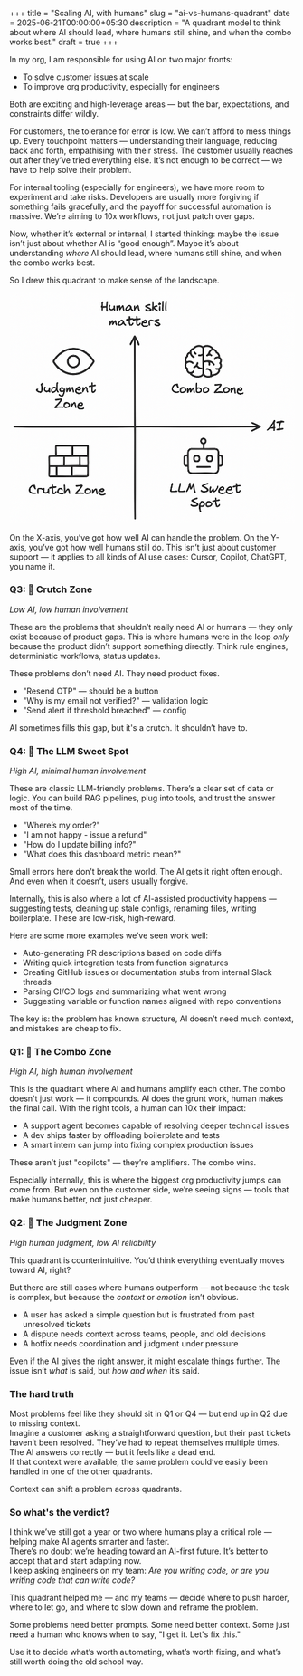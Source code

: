 +++
title = "Scaling AI, with humans"
slug = "ai-vs-humans-quadrant"
date = 2025-06-21T00:00:00+05:30
description = "A quadrant model to think about where AI should lead, where humans still shine, and when the combo works best."
draft = true
+++

In my org, I am responsible for using AI on two major fronts:

- To solve customer issues at scale  
- To improve org productivity, especially for engineers

Both are exciting and high-leverage areas — but the bar, expectations, and constraints differ wildly.

For customers, the tolerance for error is low. We can’t afford to mess things up. Every touchpoint matters — understanding their language, reducing back and forth, empathising with their stress. The customer usually reaches out after they’ve tried everything else. It’s not enough to be correct — we have to help solve their problem.

For internal tooling (especially for engineers), we have more room to experiment and take risks. Developers are usually more forgiving if something fails gracefully, and the payoff for successful automation is massive. We’re aiming to 10x workflows, not just patch over gaps.

Now, whether it’s external or internal, I started thinking: maybe the issue isn’t just about whether AI is “good enough”. Maybe it’s about understanding *where* AI should lead, where humans still shine, and when the combo works best.

So I drew this quadrant to make sense of the landscape.

![AI vs Humans Quadrant](ai-vs-humans.png)

On the X-axis, you’ve got how well AI can handle the problem. On the Y-axis, you’ve got how well humans still do. This isn’t just about customer support — it applies to all kinds of AI use cases: Cursor, Copilot, ChatGPT, you name it.

### Q3: 🧱 Crutch Zone  
*Low AI, low human involvement*

These are the problems that shouldn’t really need AI or humans — they only exist because of product gaps. This is where humans were in the loop *only* because the product didn’t support something directly. Think rule engines, deterministic workflows, status updates.

These problems don’t need AI. They need product fixes.

- "Resend OTP" — should be a button  
- "Why is my email not verified?" — validation logic  
- "Send alert if threshold breached" — config  

AI sometimes fills this gap, but it's a crutch. It shouldn’t have to.

### Q4: 🤖 The LLM Sweet Spot  
*High AI, minimal human involvement*

These are classic LLM-friendly problems. There’s a clear set of data or logic. You can build RAG pipelines, plug into tools, and trust the answer most of the time.

- "Where’s my order?"  
- "I am not happy - issue a refund"  
- "How do I update billing info?"  
- "What does this dashboard metric mean?"  

Small errors here don’t break the world. The AI gets it right often enough. And even when it doesn’t, users usually forgive.

Internally, this is also where a lot of AI-assisted productivity happens — suggesting tests, cleaning up stale configs, renaming files, writing boilerplate. These are low-risk, high-reward.

Here are some more examples we’ve seen work well:

- Auto-generating PR descriptions based on code diffs  
- Writing quick integration tests from function signatures  
- Creating GitHub issues or documentation stubs from internal Slack threads  
- Parsing CI/CD logs and summarizing what went wrong  
- Suggesting variable or function names aligned with repo conventions  

The key is: the problem has known structure, AI doesn’t need much context, and mistakes are cheap to fix.

### Q1: 🧠 The Combo Zone  
*High AI, high human involvement*

This is the quadrant where AI and humans amplify each other. The combo doesn't just work — it compounds. AI does the grunt work, human makes the final call. With the right tools, a human can 10x their impact:

- A support agent becomes capable of resolving deeper technical issues  
- A dev ships faster by offloading boilerplate and tests  
- A smart intern can jump into fixing complex production issues  

These aren’t just "copilots" — they’re amplifiers. The combo wins.

Especially internally, this is where the biggest org productivity jumps can come from. But even on the customer side, we’re seeing signs — tools that make humans better, not just cheaper.

### Q2: 👀 The Judgment Zone  
*High human judgment, low AI reliability*

This quadrant is counterintuitive. You’d think everything eventually moves toward AI, right?

But there are still cases where humans outperform — not because the task is complex, but because the *context* or *emotion* isn’t obvious.

- A user has asked a simple question but is frustrated from past unresolved tickets  
- A dispute needs context across teams, people, and old decisions  
- A hotfix needs coordination and judgment under pressure  

Even if the AI gives the right answer, it might escalate things further. The issue isn’t *what* is said, but *how and when* it’s said.

### The hard truth

Most problems feel like they should sit in Q1 or Q4 — but end up in Q2 due to missing context.  
Imagine a customer asking a straightforward question, but their past tickets haven’t been resolved. They’ve had to repeat themselves multiple times. The AI answers correctly — but it feels like a dead end.  
If that context were available, the same problem could’ve easily been handled in one of the other quadrants.

Context can shift a problem across quadrants.

### So what's the verdict?

I think we’ve still got a year or two where humans play a critical role — helping make AI agents smarter and faster.  
There’s no doubt we’re heading toward an AI-first future. It’s better to accept that and start adapting now.  
I keep asking engineers on my team: *Are you writing code, or are you writing code that can write code?*

This quadrant helped me — and my teams — decide where to push harder, where to let go, and where to slow down and reframe the problem.

Some problems need better prompts. Some need better context. Some just need a human who knows when to say, "I get it. Let's fix this."

Use it to decide what’s worth automating, what’s worth fixing, and what’s still worth doing the old school way.
